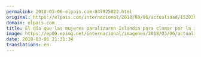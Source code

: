 ```yaml
---
permalink: 2018-03-06-elpais.com-847925022.html
original: https://elpais.com/internacional/2018/03/06/actualidad/1520367481_905531.html#?ref=rss&format=simple&link=link
domain: elpais.com
title: El día que las mujeres paralizaron Islandia para clamar por la igualdad
image: https://ep00.epimg.net/internacional/imagenes/2018/03/06/actualidad/1520367481_905531_1520368521_rrss_normal.jpg
date: 2018-03-06 21:31:34
translations: en
---
```


